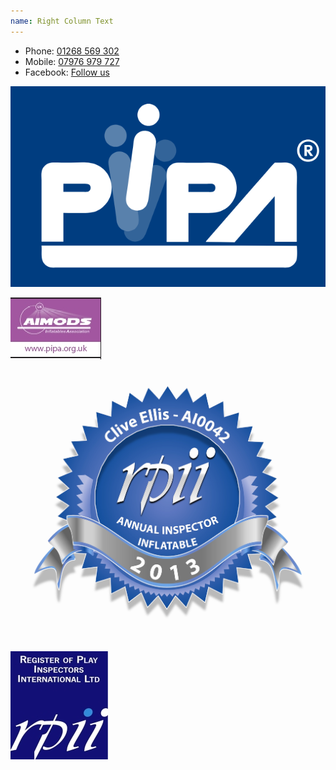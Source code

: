 ```yaml
---
name: Right Column Text
---
```

- Phone: [01268 569 302](tel:01268569302)
- Mobile: [07976 979 727](tel:07976979727)
- Facebook: [Follow us](https://www.facebook.com/p/Essex-Inflatables-100063786302750)

![PIPA Logo](/images/pipa-logo.png)

![AIMods Logo](/images/amods-label.jpg)

![Clive Ellis's RPII Badge](/images/rpii-badge.jpg)

![RPII Logo](/images/rpii-logo.jpg)
